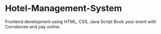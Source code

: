 # Hotel-Management-System
Frontend development using HTML, CSS, Java Script
Book your event with Corroboree and pay online.
